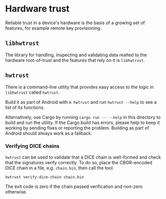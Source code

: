 # Hardware trust

Reliable trust in a device's hardware is the basis of a growing set of features,
for example remote key provisioning.

## `libhwtrust`

The library for handling, inspecting and validating data realted to the hardware
root-of-trust and the features that rely on it is `libhwtrust`.

## `hwtrust`

There is a command-line utility that provides easy access to the logic in
`libhwtrust` called `hwtrust`.

Build it as part of Android with `m hwtrust` and run `hwtrust --help` to see a
list of its functions.

Alternatively, use Cargo by running `cargo run -- --help` in this directory to
build and run the utility. If the Cargo build has errors, please help to keep it
working by sending fixes or reporting the problem. Building as part of Android
should always work as a fallback.

### Verifying DICE chains

`hwtrust` can be used to validate that a DICE chain is well-formed and check
that the signatures verify correctly. To do so, place the CBOR-encoded DICE
chain in a file, e.g. `chain.bin`, then call the tool.

```shell
hwtrust verify-dice-chain chain.bin
```

The exit code is zero if the chain passed verification and non-zero otherwise.
